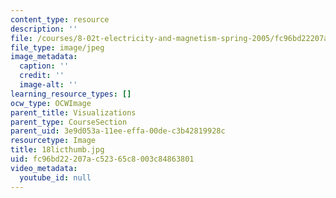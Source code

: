 ```yaml
---
content_type: resource
description: ''
file: /courses/8-02t-electricity-and-magnetism-spring-2005/fc96bd22207ac52365c8003c84863801_18licthumb.jpg
file_type: image/jpeg
image_metadata:
  caption: ''
  credit: ''
  image-alt: ''
learning_resource_types: []
ocw_type: OCWImage
parent_title: Visualizations
parent_type: CourseSection
parent_uid: 3e9d053a-11ee-effa-00de-c3b42819928c
resourcetype: Image
title: 18licthumb.jpg
uid: fc96bd22-207a-c523-65c8-003c84863801
video_metadata:
  youtube_id: null
---
```

